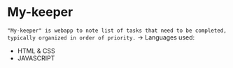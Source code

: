 # My-keeper
`"My-keeper" is webapp to note list of tasks that need to be completed, typically organized in order of priority.`
-> Languages used:
- HTML & CSS 
- JAVASCRIPT

